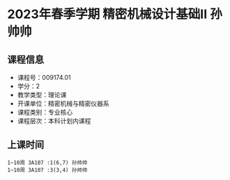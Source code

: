 # 2023年春季学期 精密机械设计基础II 孙帅帅






## 课程信息

- 课程号：009174.01
- 学分：2
- 教学类型：理论课
- 开课单位：精密机械与精密仪器系
- 课程类别：专业核心
- 课程层次：本科计划内课程

## 上课时间

```
1~10周 3A107 :1(6,7) 孙帅帅
1~10周 3A107 :3(3,4) 孙帅帅
```

